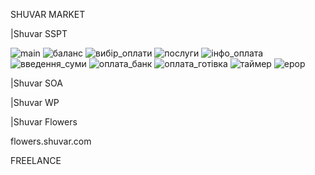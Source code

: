SHUVAR MARKET

|Shuvar SSPT

![main](https://user-images.githubusercontent.com/48102250/209557021-cfdce3c4-e927-4f71-bc25-b609e6439a92.png)
![баланс](https://user-images.githubusercontent.com/48102250/209557040-0612da29-a8b3-4311-9462-6ad2867c7895.PNG)
![вибір_оплати](https://user-images.githubusercontent.com/48102250/209557069-55fddb1b-42fc-440d-9f96-698dce87bdf1.PNG)
![послуги](https://user-images.githubusercontent.com/48102250/209557048-ffb2efaf-8b31-44c0-b9e6-de4acec25c66.PNG)
![інфо_оплата](https://user-images.githubusercontent.com/48102250/209557107-413a7888-5cd9-4f31-9dcb-f940830e2307.PNG)
![введення_суми](https://user-images.githubusercontent.com/48102250/209557130-5466891e-7125-4eb1-a403-45d364ba8bb9.PNG)
![оплата_банк](https://user-images.githubusercontent.com/48102250/209557135-b98a8750-1a23-4a2f-a0f8-524808f0af1e.PNG)
![оплата_готівка](https://user-images.githubusercontent.com/48102250/209557147-04f1cdcb-7883-4e0b-90b0-f904c04dc461.PNG)
![таймер](https://user-images.githubusercontent.com/48102250/209557140-fe536027-2a87-48d6-9247-26a3e0905f1a.PNG)
![ерор](https://user-images.githubusercontent.com/48102250/209557059-4712e161-1e2f-4fd7-a176-a03d073c32cf.PNG)

|Shuvar SOA

|Shuvar WP

|Shuvar Flowers

flowers.shuvar.com

FREELANCE 
